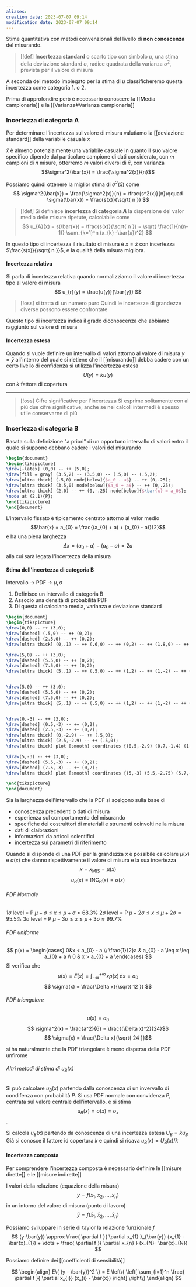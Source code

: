 ```yaml
---
aliases: 
creation date: 2023-07-07 09:14
modification date: 2023-07-07 09:14
---
```


Stime quantitativa con metodi convenzionali del livello di **non conoscenza** del misurando.

>[!def]
>**Incertezza standard** o scarto tipo con simbolo $u$, una stima della deviazione standard $\sigma$, radice quadrata della varianza $\sigma^2$, prevista per il valore di misura


A seconda del metodo impiegato per la stima di $u$ classificheremo questa incertezza come categoria 1. o 2.

Prima di approfondire però è necessario conoscere la [[Media campionaria]] e la [[Varianza#Varianza campionaria]] 

### Incertezza di categoria A
Per determinare l'incertezza sul valore di misura valutiamo la [[deviazione standard]] della variabile casuale $\bar{x}$

$\bar{x}$ è almeno potenzialmente una variabile casuale in quanto il suo valore specifico dipende dal particolare campione di dati considerato, con $m$ campioni di $n$ misure, otterremo $m$ valori diversi di $\bar{x}$, con varianza
$$\sigma^2(\bar{x}) = \frac{\sigma^2(x)}{n}$$

Possiamo quindi ottenere la miglior stima di $\sigma^2(\bar{x})$ come
$$ \sigma^2(\bar{x}) = \frac{\sigma^2(x)}{n} = \frac{s^2(x)}{n}\qquad \sigma(\bar{x}) = \frac{s(x)}{\sqrt{ n }} $$

>[!def]
>Si definisce **incertezza di categoria $A$** la dispersione del valor medio delle misure ripetute, calcolabile come
>$$ u_{A}(x) = s(\bar{x}) = \frac{s(x)}{\sqrt{ n }} = \sqrt{ \frac{1}{n(n-1)} \sum_{k=1}^n  (x_{k} -\bar{x})^2} $$

In questo tipo di incertezza il risultato di misura è $x = \bar{x}$ con incertezza $\frac{s(x)}{\sqrt{ n }}$, e la qualità della misura migliora.

#### Incertezza relativa
Si parla di incertezza relativa quando normalizziamo il valore di incertezza tipo al valore di misura
$$ u_{r}(y) = \frac{u(y)}{\bar{y}} $$

>[!oss] si tratta di un numero puro
>Quindi le incertezze di grandezze diverse possono essere confrontate

Questo tipo di incertezza indica il grado diconoscenza che abbiamo raggiunto sul valore di misura

#### Incertezza estesa
Quando si vuole definire un intervallo di valori attorno al valore di misura $y=\bar{y}$ all'interno del quale si rietiene che il [[misurando]] debba cadere con un certo livello di confidenza si utilizza l'incertezza estesa
$$ U(y) = ku(y) $$
con $k$ fattore di copertura

---

>[!oss] Cifre significative per l'incertezza
>Si esprime solitamente con al più due cifre significative, anche se nei calcoli intermedi è spesso utile conservarne di più


### Incertezza di categoria B
Basata sulla definizione "a priori" di un opportuno intervallo di valori entro il quale si suppone debbano cadere i valori del misurando

```tikz
\begin{document}
\begin{tikzpicture}
\draw[-latex] (0,0) -- ++ (5,0);
\draw[fill = gray] (3.5,2) -- (3.5,0) -- (.5,0) -- (.5,2);
\draw[ultra thick] (.5,0) node[below]{$a_0 - a$} -- ++ (0,.25);
\draw[ultra thick] (3.5,0) node[below]{$a_0 + a$} -- ++ (0,.25);
\draw[ultra thick] (2,0) -- ++ (0,-.25) node[below]{$\bar{x} = a_0$};
\node at (2,1){P};
\end{tikzpicture}
\end{document}
```

L'intervallo fissato è tipicamento centrato attorno al valor medio
$$\bar{x} = a_{0} = \frac{(a_{0} + a) + (a_{0} - a)}{2}$$
e ha una piena larghezza 
$$\Delta x = (a_{0} + a) - (a_{0} - a) = 2a$$
alla cui sarà legata l'incertezza della misura


#### Stima dell'incertezza di categoria B

Intervallo -> PDF -> $\mu, \sigma$

1. Definisco un intervallo di categoria B
2. Associo una densità di probabilità PDF
3. Di questa si calcolano media, varianza e deviazione standard


```tikz
\begin{document}
\begin{tikzpicture}
\draw(0,0) -- ++ (3,0);
\draw[dashed] (.5,0) -- ++ (0,2);
\draw[dashed] (2.5,0) -- ++ (0,2);
\draw[ultra thick] (0,.1) -- ++ (.6,0) -- ++ (0,2) -- ++ (1.8,0) -- ++ (0,-2) -- ++ (.6,0);

\draw(5,0) -- ++ (3,0);
\draw[dashed] (5.5,0) -- ++ (0,2);
\draw[dashed] (7.5,0) -- ++ (0,2);
\draw[ultra thick] (5,.1) -- ++ (.5,0) -- ++ (1,2) -- ++ (1,-2) -- ++ (.5,0);


\draw(5,0) -- ++ (3,0);
\draw[dashed] (5.5,0) -- ++ (0,2);
\draw[dashed] (7.5,0) -- ++ (0,2);
\draw[ultra thick] (5,.1) -- ++ (.5,0) -- ++ (1,2) -- ++ (1,-2) -- ++ (.5,0);


\draw(0,-3) -- ++ (3,0);
\draw[dashed] (0.5,-3) -- ++ (0,2);
\draw[dashed] (2.5,-3) -- ++ (0,2);
\draw[ultra thick] (0,-2.9) -- ++ (.5,0);
\draw[ultra thick] (2.5,-2.9) -- ++ (.5,0);
\draw[ultra thick] plot [smooth] coordinates {(0.5,-2.9) (0.7,-1.4) (1.5,-1) (2.3, -1.4) (2.5,-2.9) };

\draw(5,-3) -- ++ (3,0);
\draw[dashed] (5.5,-3) -- ++ (0,2);
\draw[dashed] (7.5,-3) -- ++ (0,2);
\draw[ultra thick] plot [smooth] coordinates {(5,-3) (5.5,-2.75) (5.7,-2.5) (6.5,-1) (7.3,-2.75) (8,-3)};

\end{tikzpicture}
\end{document}
```

Sia la larghezza dell'intervallo che la PDF si scelgono sulla base di
- conoscenza precedenti o dati di misura
- esperienza sul comportamento del misurando
- specifiche dei costruittori di materiali e strumenti coinvolti nella misura
- dati di claibrazioni
- informazioni da articoli scientifici
- incertezza sui parametri di riferimento


Quando si disponde di una PDF per la grandezza $x$ è possibile calcolare $\mu(x)$ e $\sigma(x)$ che danno rispettivamente il valore di misura e la sua incertezza
$$ x = x_{\text{MIS}} = \mu(x) $$
$$ u_{B}(x) = \text{INC}_{B}(x) = \sigma(x) $$

###### PDF Normale
$1 \sigma$ level = P $\mu - \sigma \leq x \leq \mu + \sigma \approx 68.3\%$
$2\sigma$ level = P $\mu- 2\sigma \leq x \leq \mu + 2 \sigma \approx 95.5 \%$
$3\sigma$ level = P $\mu - 3\sigma \leq x \leq \mu + 3 \sigma \approx 99.7\%$

###### PDF uniforme
$$ p(x) = \begin{cases}
0&x < a_{0} - a \\
\frac{1}{2}a & a_{0} - a \leq x \leq a_{0} + a \\
0  & x > a_{0} + a 
\end{cases} $$
Si verifica che
$$\mu(x) = E[x] = \int _{-\infty}^{+\infty} \! x p(x)  \, \mathrm{d}x  = a_{0}$$
$$ \sigma(x) = \frac{\Delta x}{\sqrt{ 12 }} $$

###### PDF triangolare
$$ \mu(x) = a_{0} $$
$$ \sigma^2(x) = \frac{a^2}{6} = \frac{(\Delta x)^2}{24}$$
$$ \sigma(x)  = \frac{\Delta x}{\sqrt{ 24 }}$$

si ha naturalmente che la PDF triangolare è meno dispersa della PDF unfirome

###### Altri metodi di stima di $u_{B}(x)$
Si può calcolare $u_{B}(x)$ partendo dalla conoscenza di un invervallo di condifenza con probabilità $P$. Si usa PDF normale con convidenza $P$, centrata sul valore centrale dell'intervallo, e si stima $$ u_{B}(x) = \sigma(x) = \sigma_{x} $$.

Si calcola $u_{B}(x)$ partendo da conoscenza di una incertezza estesa $U_{B} = ku_{B}$
Già si conosce il fattore id copertura $k$ e quindi si ricava $u_{B}(x) = U_{B}(x) /k$

#### Incertezza composta
Per comprendere l'incertezza composta è necessario definire le [[misure dirette]] e le [[misure indirette]]

I valori della relazione (equazione della misura)
$$ y = f(x_{1}, x_{2},\dots,x_{n}) $$
in un intorno del valore di misura (punto di lavoro)
$$\bar{y} = f(\bar{x}_{1},\bar{x}_{2}, \dots,\bar{x}_{n})  $$

Possiamo sviluppare in serie di taylor la relazione funzionale $f$
$$ (y-\bar{y}) \approx \frac{ \partial f }{ \partial x_{1} }_{\bar{y}} (x_{1} -\bar{x}_{1}) + \dots + \frac{ \partial f }{ \partial x_{n} } (x_{N}- \bar{x}_{N}) $$

Possiamo definire dei [[coefficienti di sensibilità]]

$$ \begin{align}
E\{ (y - \bar{y})^2 \} = E \left\{  \left[  \sum_{i=1}^n \frac{ \partial f }{ \partial x_{i}}  (x_{i} - \bar{x}) \right]  \right\}
\end{align} $$